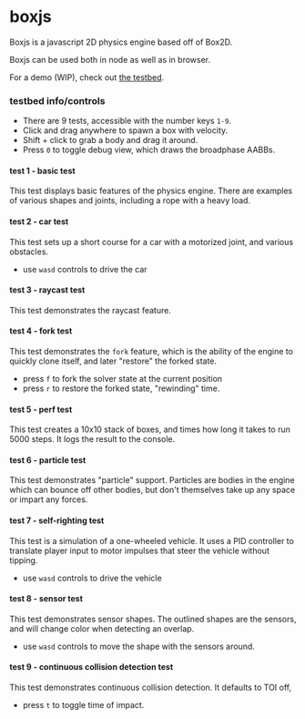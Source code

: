 # boxjs

Boxjs is a javascript 2D physics engine based off of Box2D.

Boxjs can be used both in node as well as in browser.

For a demo (WIP), check out [the testbed](https://ethanrutherford.github.io/boxjs/testing).

### testbed info/controls
- There are 9 tests, accessible with the number keys `1-9`.
- Click and drag anywhere to spawn a box with velocity.
- Shift + click to grab a body and drag it around.
- Press `0` to toggle debug view, which draws the broadphase AABBs.

#### test 1 - basic test
This test displays basic features of the physics engine. There are examples of various
shapes and joints, including a rope with a heavy load.

#### test 2 - car test
This test sets up a short course for a car with a motorized joint, and various obstacles.
- use `wasd` controls to drive the car

#### test 3 - raycast test
This test demonstrates the raycast feature.

#### test 4 - fork test
This test demonstrates the `fork` feature, which is the ability of the engine to
quickly clone itself, and later "restore" the forked state.
- press `f` to fork the solver state at the current position
- press `r` to restore the forked state, "rewinding" time.

#### test 5 - perf test
This test creates a 10x10 stack of boxes, and times how long it takes to run 5000 steps.
It logs the result to the console.

#### test 6 - particle test
This test demonstrates "particle" support. Particles are bodies in the engine which can
bounce off other bodies, but don't themselves take up any space or impart any forces.

#### test 7 - self-righting test
This test is a simulation of a one-wheeled vehicle. It uses a PID controller to translate
player input to motor impulses that steer the vehicle without tipping.
- use `wasd` controls to drive the vehicle

#### test 8 - sensor test
This test demonstrates sensor shapes. The outlined shapes are the sensors, and will change
color when detecting an overlap.
- use `wasd` controls to move the shape with the sensors around.

#### test 9 - continuous collision detection test
This test demonstrates continuous collision detection. It defaults to TOI off,
- press `t` to toggle time of impact.
